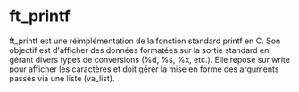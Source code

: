 # ft_printf
ft_printf est une réimplémentation de la fonction standard printf en C. Son objectif est d'afficher des données formatées sur la sortie standard en gérant divers types de conversions (%d, %s, %x, etc.). Elle repose sur write pour afficher les caractères et doit gérer la mise en forme des arguments passés via une liste (va_list).
